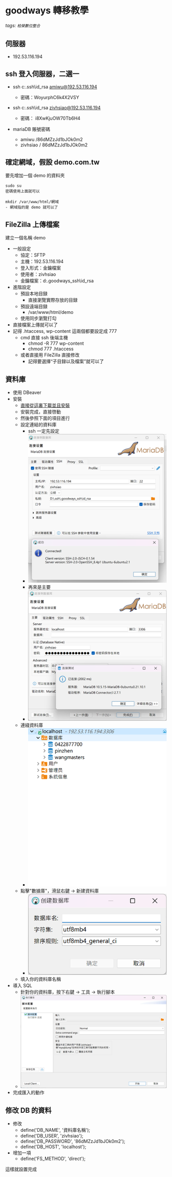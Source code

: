 goodways 轉移教學
===

###### tags: `柏榮數位整合`

## 伺服器
- 192.53.116.194 

## ssh 登入伺服器，二選一
- ssh c:\.ssh\id_rsa amiwu@192.53.116.194 
    - 密碼：WoyurphC6k4X2VSY
- ssh c:\.ssh\id_rsa zivhsiao@192.53.116.194
    - 密碼： i8XwKjuOW70Tb6H4

- mariaDB 賬號密碼
    - amiwu /86dMZzJd1bJOk0m2
    - zivhsiao / 86dMZzJd1bJOk0m2

## 確定網域，假設 demo.com.tw
要先增加一個 demo 的資料夾
```
sudo su
密碼使用上面就可以

mkdir /var/www/html/網域
- 網域指的是 demo 就可以了
```

## FileZilla 上傳檔案
建立一個名稱 demo
- 一般設定
    - 協定：SFTP
    - 主機：192.53.116.194
    - 登入形式：金鑰檔案
    - 使用者：zivhsiao
    - 金鑰檔案：d:\.goodways_ssh\id_rsa
- 進階設定
    - 預設本地目録
        - 直接瀏覽實際存放的目録
    - 預設遠端目録
        - /var/www/html/demo
    - 使用同步瀏覽打勾
- 直接檔案上傳就可以了
- 記得 .htaccess, wp-content 這兩個都要設定成 777
    - cmd 直接 ssh 後端主機
        - chmod -R 777 wp-content
        - chmod 777 .htaccess
    - 或者直接用 FileZilla 直接修改
        - 記得要選擇“子目録以及檔案”就可以了

## 資料庫
- 使用 DBeaver
- 安裝
    - [直接從這裏下載並且安裝](https://dbeaver.io/download/)
    - 安裝完成，直接啓動
    - 然後參照下面的項目進行
    - 設定連結的資料庫
        - ssh 一定先設定
        - ![](https://raw.githubusercontent.com/renfu-her/repo-images/main/DBeaver/dbeaver-connection-1.png)
        - 再來是主要 
        - ![](https://raw.githubusercontent.com/renfu-her/repo-images/main/DBeaver/dbeaver-connection-2.png)
    - 連綫資料庫
        - ![](https://raw.githubusercontent.com/renfu-her/repo-images/main/DBeaver/dbeaver-db-1.png)
    - 點擊"數據庫"，滑鼠右鍵 -> 新建資料庫
        - ![](https://raw.githubusercontent.com/renfu-her/repo-images/main/DBeaver/create-database.png)
    - 填入你的資料庫名稱
- 導入 SQL
    - 針對你的資料庫，按下右鍵 -> 工具 -> 執行腳本
    - ![](https://raw.githubusercontent.com/renfu-her/repo-images/main/DBeaver/import-sql.png)
- 完成匯入的動作

## 修改 DB 的資料
- 修改
    - define('DB_NAME', '資料庫名稱');
    - define('DB_USER', 'zivhsiao');
    - define('DB_PASSWORD', '86dMZzJd1bJOk0m2');
    - define('DB_HOST', 'localhost');
- 增加一項
    - define('FS_METHOD', 'direct');

這樣就設置完成
